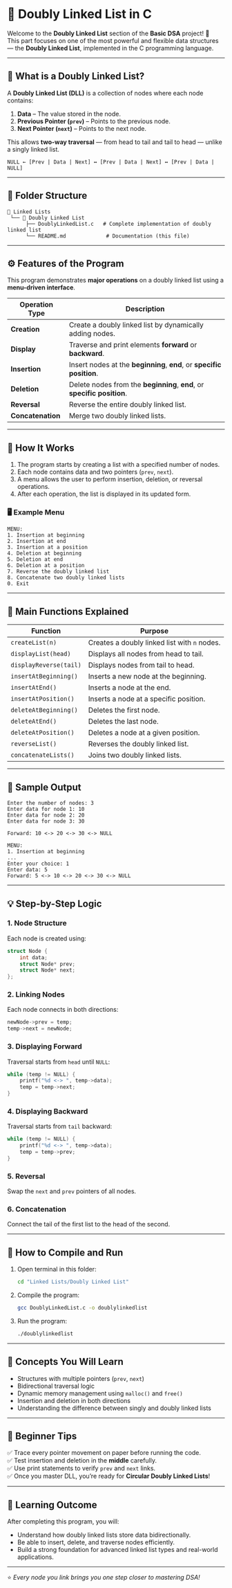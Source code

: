 # 🔗 Doubly Linked List in C

Welcome to the **Doubly Linked List** section of the **Basic DSA** project! 🚀  
This part focuses on one of the most powerful and flexible data structures — the **Doubly Linked List**, implemented in the C programming language.

---

## 🧠 What is a Doubly Linked List?

A **Doubly Linked List (DLL)** is a collection of nodes where each node contains:
1. **Data** – The value stored in the node.  
2. **Previous Pointer (`prev`)** – Points to the previous node.  
3. **Next Pointer (`next`)** – Points to the next node.  

This allows **two-way traversal** — from head to tail and tail to head — unlike a singly linked list.

```
NULL ← [Prev | Data | Next] ↔ [Prev | Data | Next] ↔ [Prev | Data | NULL]
```

---

## 📂 Folder Structure

```
📁 Linked Lists
 └── 📁 Doubly Linked List
      ├── DoublyLinkedList.c   # Complete implementation of doubly linked list
      └── README.md             # Documentation (this file)
```

---

## ⚙️ Features of the Program

This program demonstrates **major operations** on a doubly linked list using a **menu-driven interface**.  

| Operation Type | Description |
|----------------|-------------|
| **Creation** | Create a doubly linked list by dynamically adding nodes. |
| **Display** | Traverse and print elements **forward** or **backward**. |
| **Insertion** | Insert nodes at the **beginning**, **end**, or **specific position**. |
| **Deletion** | Delete nodes from the **beginning**, **end**, or **specific position**. |
| **Reversal** | Reverse the entire doubly linked list. |
| **Concatenation** | Merge two doubly linked lists. |

---

## 🧩 How It Works

1. The program starts by creating a list with a specified number of nodes.  
2. Each node contains data and two pointers (`prev`, `next`).  
3. A menu allows the user to perform insertion, deletion, or reversal operations.  
4. After each operation, the list is displayed in its updated form.

### 🖥️ Example Menu

```
MENU:
1. Insertion at beginning
2. Insertion at end
3. Insertion at a position
4. Deletion at beginning
5. Deletion at end
6. Deletion at a position
7. Reverse the doubly linked list
8. Concatenate two doubly linked lists
0. Exit
```

---

## 🧱 Main Functions Explained

| Function | Purpose |
|-----------|----------|
| `createList(n)` | Creates a doubly linked list with `n` nodes. |
| `displayList(head)` | Displays all nodes from head to tail. |
| `displayReverse(tail)` | Displays nodes from tail to head. |
| `insertAtBeginning()` | Inserts a new node at the beginning. |
| `insertAtEnd()` | Inserts a node at the end. |
| `insertAtPosition()` | Inserts a node at a specific position. |
| `deleteAtBeginning()` | Deletes the first node. |
| `deleteAtEnd()` | Deletes the last node. |
| `deleteAtPosition()` | Deletes a node at a given position. |
| `reverseList()` | Reverses the doubly linked list. |
| `concatenateLists()` | Joins two doubly linked lists. |

---

## 🧪 Sample Output

```
Enter the number of nodes: 3
Enter data for node 1: 10
Enter data for node 2: 20
Enter data for node 3: 30

Forward: 10 <-> 20 <-> 30 <-> NULL

MENU:
1. Insertion at beginning
...
Enter your choice: 1
Enter data: 5
Forward: 5 <-> 10 <-> 20 <-> 30 <-> NULL
```

---

## 💡 Step-by-Step Logic

### 1. **Node Structure**
Each node is created using:
```c
struct Node {
    int data;
    struct Node* prev;
    struct Node* next;
};
```

### 2. **Linking Nodes**
Each node connects in both directions:
```c
newNode->prev = temp;
temp->next = newNode;
```

### 3. **Displaying Forward**
Traversal starts from `head` until `NULL`:
```c
while (temp != NULL) {
    printf("%d <-> ", temp->data);
    temp = temp->next;
}
```

### 4. **Displaying Backward**
Traversal starts from `tail` backward:
```c
while (temp != NULL) {
    printf("%d <-> ", temp->data);
    temp = temp->prev;
}
```

### 5. **Reversal**
Swap the `next` and `prev` pointers of all nodes.

### 6. **Concatenation**
Connect the tail of the first list to the head of the second.

---

## 🧭 How to Compile and Run

1. Open terminal in this folder:
   ```bash
   cd "Linked Lists/Doubly Linked List"
   ```
2. Compile the program:
   ```bash
   gcc DoublyLinkedList.c -o doublylinkedlist
   ```
3. Run the program:
   ```bash
   ./doublylinkedlist
   ```

---

## 📘 Concepts You Will Learn

- Structures with multiple pointers (`prev`, `next`)  
- Bidirectional traversal logic  
- Dynamic memory management using `malloc()` and `free()`  
- Insertion and deletion in both directions  
- Understanding the difference between singly and doubly linked lists  

---

## 🧠 Beginner Tips

✅ Trace every pointer movement on paper before running the code.  
✅ Test insertion and deletion in the **middle** carefully.  
✅ Use print statements to verify `prev` and `next` links.  
✅ Once you master DLL, you’re ready for **Circular Doubly Linked Lists**!  

---

## 🎯 Learning Outcome

After completing this program, you will:
- Understand how doubly linked lists store data bidirectionally.  
- Be able to insert, delete, and traverse nodes efficiently.  
- Build a strong foundation for advanced linked list types and real-world applications.  

---

⭐ *Every node you link brings you one step closer to mastering DSA!*  
